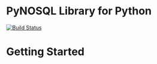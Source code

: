 # PyNOSQL Library for Python
[![Build Status](https://travis-ci.org/stajkowski/pynosql.svg?branch=master)](https://travis-ci.org/stajkowski/pynosql)

# Getting Started
